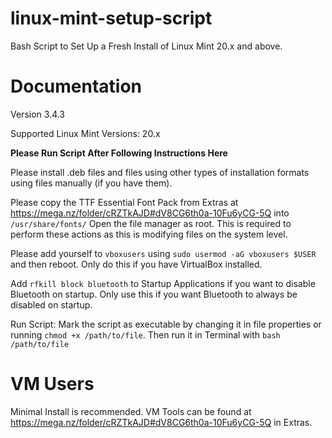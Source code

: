 # linux-mint-setup-script
Bash Script to Set Up a Fresh Install of Linux Mint 20.x and above.


# Documentation

Version 3.4.3

Supported Linux Mint Versions: 20.x

**Please Run Script After Following Instructions Here**

Please install .deb files and files using other types of installation formats using files manually (if you have them).

Please copy the TTF Essential Font Pack from Extras at https://mega.nz/folder/cRZTkAJD#dV8CG6th0a-10Fu6yCG-5Q into `/usr/share/fonts/` Open the file manager as root. This is required to perform these actions as this is modifying files on the system level.

Please add yourself to `vboxusers` using `sudo usermod -aG vboxusers $USER` and then reboot. Only do this if you have VirtualBox installed.

Add `rfkill block bluetooth` to Startup Applications if you want to disable Bluetooth on startup. Only use this if you want Bluetooth to always be disabled on startup.

Run Script:
Mark the script as executable by changing it in file properties or running `chmod +x /path/to/file`. Then run it in Terminal with `bash /path/to/file`


# VM Users

Minimal Install is recommended. VM Tools can be found at  https://mega.nz/folder/cRZTkAJD#dV8CG6th0a-10Fu6yCG-5Q in Extras.
